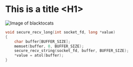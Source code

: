 # This is a title \<H1\>

![Image of blacktocats](https://octodex.github.com/images/blacktocats.png)

```c
void secure_recv_long(int socket_fd, long *value)
{
	char buffer[BUFFER_SIZE];
	memset(buffer, 0, BUFFER_SIZE);
	secure_recv_string(socket_fd, buffer, BUFFER_SIZE);
	*value = atol(buffer);
}
```
